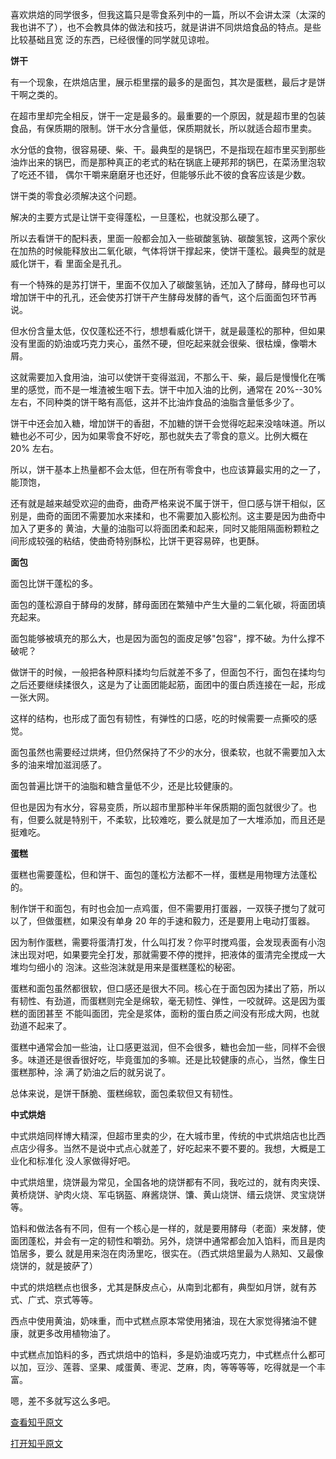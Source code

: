 <!--
    author: 灰子，
    head: none
    date: Sun Aug 28 22:02:10 2016
    title: 优质健康的好零食——烘焙篇
    tags: GitBlog
    category: zhihu
    status: publish
    summary:喜欢烘焙的同学很多，但我这篇只是零食系列中的一篇，所以不会讲太深（太深的我也讲不了），也不会教具体的做法和技巧，就是讲讲不同烘焙食品的特点。是些比较基础且宽泛的东西，已经很懂的同学就见谅啦。**饼干**有一个现象，在烘焙店里，...
-->


喜欢烘焙的同学很多，但我这篇只是零食系列中的一篇，所以不会讲太深（太深的我也讲不了），也不会教具体的做法和技巧，就是讲讲不同烘焙食品的特点。是些比较基础且宽
泛的东西，已经很懂的同学就见谅啦。

**饼干**

有一个现象，在烘焙店里，展示柜里摆的最多的是面包，其次是蛋糕，最后才是饼干啊之类的。

在超市里却完全相反，饼干一定是最多的。最重要的一个原因，就是超市里的包装食品，有保质期的限制。饼干水分含量低，保质期就长，所以就适合超市里卖。

水分低的食物，很容易硬、柴、干。最典型的是锅巴，不是指现在超市里买到那些油炸出来的锅巴，而是那种真正的老式的粘在锅底上硬邦邦的锅巴，在菜汤里泡软了吃还不错，
偶尔干嚼来磨磨牙也还好，但能够乐此不彼的食客应该是少数。

饼干类的零食必须解决这个问题。

解决的主要方式是让饼干变得蓬松，一旦蓬松，也就没那么硬了。

所以去看饼干的配料表，里面一般都会加入一些碳酸氢钠、碳酸氢铵，这两个家伙在加热的时候能释放出二氧化碳，气体将饼干撑起来，使饼干蓬松。最典型的就是威化饼干，看
里面全是孔孔。

有一个特殊的是苏打饼干，里面不仅加入了碳酸氢钠，还加入了酵母，酵母也可以增加饼干中的孔孔，还会使苏打饼干产生酵母发酵的香气，这个后面面包环节再说。

但水份含量太低，仅仅蓬松还不行，想想看威化饼干，就是最蓬松的那种，但如果没有里面的奶油或巧克力夹心，虽然不硬，但吃起来就会很柴、很枯燥，像嚼木屑。

这就需要加入食用油，油可以使饼干变得滋润，不那么干、柴，最后是慢慢化在嘴里的感觉，而不是一堆渣被生咽下去。饼干中加入油的比例，通常在 20%--30%
左右，不同种类的饼干略有高低，这并不比油炸食品的油脂含量低多少了。

饼干中还会加入糖，增加饼干的香甜，不加糖的饼干会觉得吃起来没啥味道。所以糖也必不可少，因为如果零食不好吃，那也就失去了零食的意义。比例大概在 20% 左右。

所以，饼干基本上热量都不会太低，但在所有零食中，也应该算最实用的之一了，能顶饱，

还有就是越来越受欢迎的曲奇，曲奇严格来说不属于饼干，但口感与饼干相似，区别是，曲奇的面团不需要加水来揉和，也不需要加入膨松剂。这主要是因为曲奇中加入了更多的
黄油，大量的油脂可以将面团柔和起来，同时又能阻隔面粉颗粒之间形成较强的粘结，使曲奇特别酥松，比饼干更容易碎，也更酥。

**面包**

面包比饼干蓬松的多。

面包的蓬松源自于酵母的发酵，酵母面团在繁殖中产生大量的二氧化碳，将面团填充起来。

面包能够被填充的那么大，也是因为面包的面皮足够"包容"，撑不破。为什么撑不破呢？

做饼干的时候，一般把各种原料揉均匀后就差不多了，但面包不行，面包在揉均匀之后还要继续揉很久，这是为了让面团能起筋，面团中的蛋白质连接在一起，形成一张大网。

这样的结构，也形成了面包有韧性，有弹性的口感，吃的时候需要一点撕咬的感觉。

面包虽然也需要经过烘烤，但仍然保持了不少的水分，很柔软，也就不需要加入太多的油来增加滋润感了。

面包普遍比饼干的油脂和糖含量低不少，还是比较健康的。

但也是因为有水分，容易变质，所以超市里那种半年保质期的面包就很少了。也有，但要么就是特别干，不柔软，比较难吃，要么就是加了一大堆添加，而且还是挺难吃。

**蛋糕**

蛋糕也需要蓬松，但和饼干、面包的蓬松方法都不一样，蛋糕是用物理方法蓬松的。

制作饼干和面包，有时也会加一点鸡蛋，但不需要用打蛋器，一双筷子搅匀了就可以了，但做蛋糕，如果没有单身 20 年的手速和毅力，还是要用上电动打蛋器。

因为制作蛋糕，需要将蛋清打发，什么叫打发？你平时搅鸡蛋，会发现表面有小泡沫出现对吧，如果要完全打发，那就需要不停的搅拌，把液体的蛋清完全搅成一大堆均匀细小的
泡沫。这些泡沫就是用来是蛋糕蓬松的秘密。

蛋糕和面包虽然都很软，但口感还是很大不同。核心在于面包因为揉出了筋，所以有韧性、有劲道，而蛋糕则完全是绵软，毫无韧性、弹性，一咬就碎。这是因为蛋糕的面团甚至
不能叫面团，完全是浆体，面粉的蛋白质之间没有形成大网，也就劲道不起来了。

蛋糕中通常会加一些油，让口感更滋润，但不会很多，糖也会加一些，同样不会很多。味道还是很香很好吃，毕竟蛋加的多嘛。还是比较健康的点心，当然，像生日蛋糕那种，涂
满了奶油之后的就另说了。

总体来说，是饼干酥脆、蛋糕绵软，面包柔软但又有韧性。

**中式烘焙**

中式烘焙同样博大精深，但超市里卖的少，在大城市里，传统的中式烘焙店也比西点店少得多。当然不是说中式点心就差了，好吃起来不要不要的。我想，大概是工业化和标准化
没人家做得好吧。

中式烘焙里，烧饼最为常见，全国各地的烧饼都有不同，我吃过的，就有肉夹馍、黄桥烧饼、驴肉火烧、军屯锅盔、麻酱烧饼、馕、黄山烧饼、缙云烧饼、灵宝烧饼等。

馅料和做法各有不同，但有一个核心是一样的，就是要用酵母（老面）来发酵，使面团蓬松，并会有一定的韧性和嚼劲。另外，烧饼中通常都会加入馅料，而且是肉馅居多，要么
就是用来泡在肉汤里吃，很实在。（西式烘焙里最为人熟知、又最像烧饼的，就是披萨了）

中式的烘焙糕点也很多，尤其是酥皮点心，从南到北都有，典型如月饼，就有苏式、广式、京式等等。

西点中使用黄油，奶味重，而中式糕点原本常使用猪油，现在大家觉得猪油不健康，就更多改用植物油了。

中式糕点加馅料的多，西式烘焙中的馅料，多是奶油或巧克力，中式糕点什么都可以加，豆沙、莲蓉、坚果、咸蛋黄、枣泥、芝麻，肉，等等等等，吃得就是一个丰富。

嗯，差不多就写这么多吧。

[查看知乎原文](http://zhuanlan.zhihu.com/p/22191462)


[打开知乎原文](http://daily.zhihu.com/story/8729320)